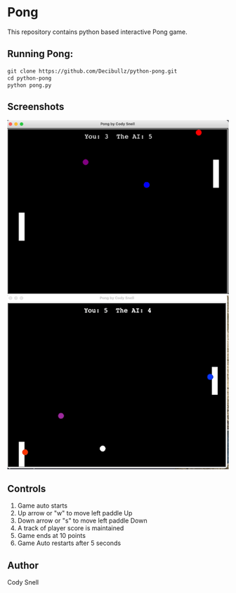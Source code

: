 # Pong

This repository contains python based interactive Pong game.

## Running Pong:

```
git clone https://github.com/Decibullz/python-pong.git
cd python-pong
python pong.py
```

## Screenshots
<p align="center">
<img src="images/screenshot.png">
<img src="images/pong.gif">

</p>

## Controls
1. Game auto starts
2. Up arrow or "w" to move left paddle Up
3. Down arrow or "s" to move left paddle Down
4. A track of player score is maintained
5. Game ends at 10 points
6. Game Auto restarts after 5 seconds



## Author
Cody Snell